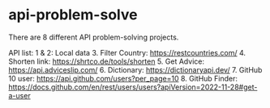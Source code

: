 # api-problem-solve
There are 8 different API problem-solving projects.

API list:
1 & 2: Local data
3. Filter Country: https://restcountries.com/
4. Shorten link: https://shrtco.de/tools/shorten
5. Get Advice: https://api.adviceslip.com/
6. Dictionary: https://dictionaryapi.dev/
7. GitHub 10 user: https://api.github.com/users?per_page=10
8. GitHub Finder: https://docs.github.com/en/rest/users/users?apiVersion=2022-11-28#get-a-user

